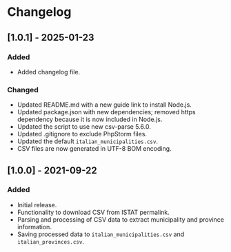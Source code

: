 # Changelog

## [1.0.1] - 2025-01-23
### Added
- Added changelog file.

### Changed
- Updated README.md with a new guide link to install Node.js.
- Updated package.json with new dependencies; removed https dependency because it is now included in Node.js.
- Updated the script to use new csv-parse 5.6.0. 
- Updated .gitignore to exclude PhpStorm files.
- Updated the default `italian_municipalities.csv`.
- CSV files are now generated in UTF-8 BOM encoding.

## [1.0.0] - 2021-09-22
### Added
- Initial release.
- Functionality to download CSV from ISTAT permalink.
- Parsing and processing of CSV data to extract municipality and province information.
- Saving processed data to `italian_municipalities.csv` and `italian_provinces.csv`.